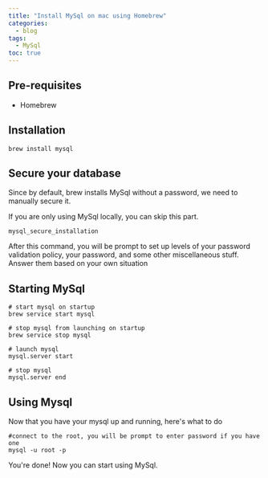 ```yaml
---
title: "Install MySql on mac using Homebrew"
categories:
  - blog
tags:
  - MySql
toc: true
---
```


## Pre-requisites

- Homebrew

## Installation

```console
brew install mysql
```

## Secure your database

Since by default, brew installs MySql without a password, we need to
manually secure it.

If you are only using MySql locally, you can skip this part.

```console
mysql_secure_installation
```

After this command, you will be prompt to set up levels of your password
validation policy, your password, and some other miscellaneous stuff.
Answer them based on your own situation


## Starting MySql

```console
# start mysql on startup
brew service start mysql

# stop mysql from launching on startup
brew service stop mysql

# launch mysql
mysql.server start

# stop mysql
mysql.server end
```

## Using Mysql

Now that you have your mysql up and running, here's what to do
```console
#connect to the root, you will be prompt to enter password if you have one
mysql -u root -p
```

You're done! Now you can start using MySql.